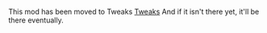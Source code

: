 This mod has been moved to Tweaks [Tweaks](https://github.com/samfun123/KTANE-Mods/tree/master/Tweaks)
And if it isn't there yet, it'll be there eventually.
